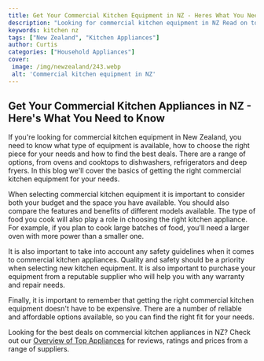 ```yaml
---
title: Get Your Commercial Kitchen Equipment in NZ - Heres What You Need to Know
description: "Looking for commercial kitchen equipment in NZ Read on to learn what you need to know before making your purchase Discover tips on getting the best kitchen equipment for your business from an experienced foodservice provider"
keywords: kitchen nz
tags: ["New Zealand", "Kitchen Appliances"]
author: Curtis
categories: ["Household Appliances"]
cover: 
 image: /img/newzealand/243.webp
 alt: 'Commercial kitchen equipment in NZ'
---
```

## Get Your Commercial Kitchen Appliances in NZ - Here's What You Need to Know

If you're looking for commercial kitchen equipment in New Zealand, you need to know what type of equipment is available, how to choose the right piece for your needs and how to find the best deals. There are a range of options, from ovens and cooktops to dishwashers, refrigerators and deep fryers. In this blog we'll cover the basics of getting the right commercial kitchen equipment for your needs.

When selecting commercial kitchen equipment it is important to consider both your budget and the space you have available. You should also compare the features and benefits of different models available. The type of food you cook will also play a role in choosing the right kitchen appliance. For example, if you plan to cook large batches of food, you'll need a larger oven with more power than a smaller one.

It is also important to take into account any safety guidelines when it comes to commercial kitchen appliances. Quality and safety should be a priority when selecting new kitchen equipment. It is also important to purchase your equipment from a reputable supplier who will help you with any warranty and repair needs.

Finally, it is important to remember that getting the right commercial kitchen equipment doesn't have to be expensive. There are a number of reliable and affordable options available, so you can find the right fit for your needs.

Looking for the best deals on commercial kitchen appliances in NZ? Check out our [Overview of Top Appliances](./pages/appliance-overview) for reviews, ratings and prices from a range of suppliers.

